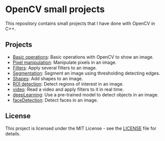 # OpenCV small projects

This repository contains small projects that I have done with OpenCV in C++.

## Projects

- [Basic operations](basic): Basic operations with OpenCV to show an image.
- [Pixel manipulation](pixels): Manipulate pixels in an image.
- [Filters](filters): Apply several filters to an image.
- [Segmentation](segmentation): Segment an image using thresholding detecting edges.
- [Shapes](shapes): Add shapes to an image.
- [ROI detection](roiDetection): Detect regions of interest in an image.
- [video](video): Read a video and apply filters to it in real time.
- [deepLearning](deepLearning): Use a pre-trained model to detect objects in an image.
- [faceDetection](faceDetection): Detect faces in an image.

## License

This project is licensed under the MIT License - see the [LICENSE](LICENSE) file for details.
